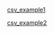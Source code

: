 [csv_example1](https://github.com/andrejewski/periodic-table/blob/master/data.csv)

[csv_example2](https://github.com/Bowserinator/Periodic-Table-JSON/blob/master/PeriodicTableCSV.csv)
